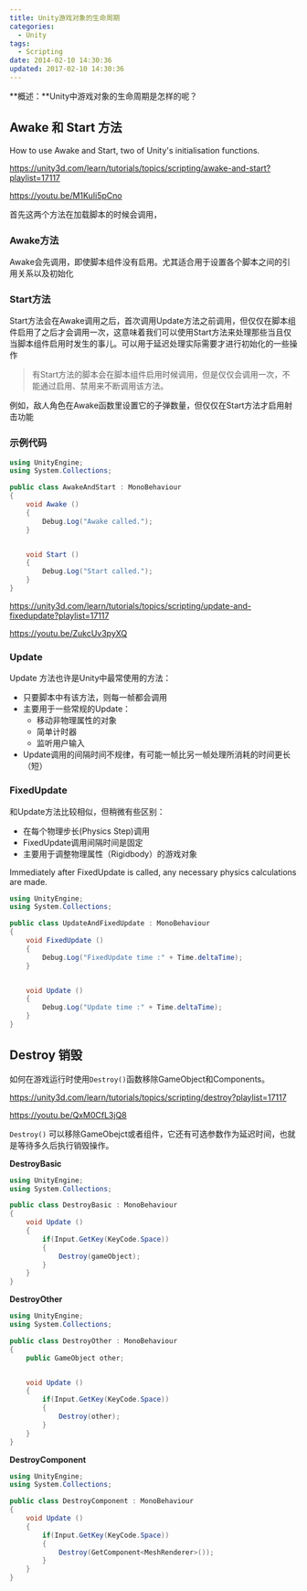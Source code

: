 ```yaml
---
title: Unity游戏对象的生命周期
categories:
  - Unity
tags:
  - Scripting
date: 2014-02-10 14:30:36
updated: 2017-02-10 14:30:36
---
```


**概述：**Unity中游戏对象的生命周期是怎样的呢？

<!--more-->

## Awake 和 Start 方法

How to use Awake and Start, two of Unity's initialisation functions.

https://unity3d.com/learn/tutorials/topics/scripting/awake-and-start?playlist=17117

https://youtu.be/M1KuIi5pCno

首先这两个方法在加载脚本的时候会调用，

### Awake方法

Awake会先调用，即使脚本组件没有启用。尤其适合用于设置各个脚本之间的引用关系以及初始化

### Start方法

Start方法会在Awake调用之后，首次调用Update方法之前调用，但仅仅在脚本组件启用了之后才会调用一次，这意味着我们可以使用Start方法来处理那些当且仅当脚本组件启用时发生的事儿。可以用于延迟处理实际需要才进行初始化的一些操作

> 有Start方法的脚本会在脚本组件启用时候调用，但是仅仅会调用一次，不能通过启用、禁用来不断调用该方法。

例如，敌人角色在Awake函数里设置它的子弹数量，但仅仅在Start方法才启用射击功能

### 示例代码

```cs
using UnityEngine;
using System.Collections;

public class AwakeAndStart : MonoBehaviour
{
    void Awake ()
    {
        Debug.Log("Awake called.");
    }


    void Start ()
    {
        Debug.Log("Start called.");
    }
}
```

https://unity3d.com/learn/tutorials/topics/scripting/update-and-fixedupdate?playlist=17117

https://youtu.be/ZukcUv3pyXQ

### Update

Update 方法也许是Unity中最常使用的方法：

* 只要脚本中有该方法，则每一帧都会调用
* 主要用于一些常规的Update：
    - 移动非物理属性的对象
    - 简单计时器
    - 监听用户输入
* Update调用的间隔时间不规律，有可能一帧比另一帧处理所消耗的时间更长（短）

### FixedUpdate

和Update方法比较相似，但稍微有些区别：

* 在每个物理步长(Physics Step)调用
* FixedUpdate调用间隔时间是固定
* 主要用于调整物理属性（Rigidbody）的游戏对象

Immediately after FixedUpdate is called, any necessary physics calculations are made.

```cs
using UnityEngine;
using System.Collections;

public class UpdateAndFixedUpdate : MonoBehaviour
{
    void FixedUpdate ()
    {
        Debug.Log("FixedUpdate time :" + Time.deltaTime);
    }


    void Update ()
    {
        Debug.Log("Update time :" + Time.deltaTime);
    }
}
```

## Destroy 销毁

如何在游戏运行时使用`Destroy()`函数移除GameObject和Components。

https://unity3d.com/learn/tutorials/topics/scripting/destroy?playlist=17117

https://youtu.be/QxM0CfL3jQ8


`Destroy()` 可以移除GameObejct或者组件，它还有可选参数作为延迟时间，也就是等待多久后执行销毁操作。

**DestroyBasic**

```cs
using UnityEngine;
using System.Collections;

public class DestroyBasic : MonoBehaviour
{
    void Update ()
    {
        if(Input.GetKey(KeyCode.Space))
        {
            Destroy(gameObject);
        }
    }
}
```

**DestroyOther**

```cs
using UnityEngine;
using System.Collections;

public class DestroyOther : MonoBehaviour
{
    public GameObject other;


    void Update ()
    {
        if(Input.GetKey(KeyCode.Space))
        {
            Destroy(other);
        }
    }
}
```

**DestroyComponent**

```cs
using UnityEngine;
using System.Collections;

public class DestroyComponent : MonoBehaviour
{
    void Update ()
    {
        if(Input.GetKey(KeyCode.Space))
        {
            Destroy(GetComponent<MeshRenderer>());
        }
    }
}
```